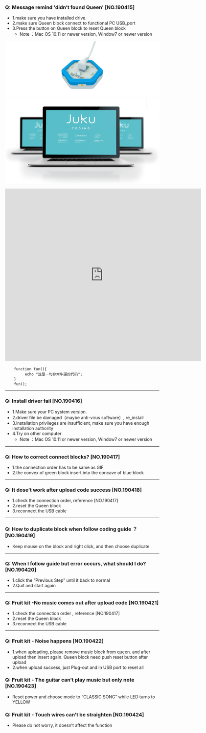 ### Q: Message remind 'didn’t found Queen' [NO.190415]
- 1.make sure you have installed drive. 
- 2.make sure Queen block connect to functional PC USB_port
- 3.Press the button on Queen block to reset Queen block
  - Note ：Mac OS 10.11 or newer version, Window7 or newer version

![](./image/QUEEN.gif)
![](./image/Scene-12.png)

<iframe src="https://player.vimeo.com/video/334812892" width="640" height="564" frameborder="0" allow="autoplay; fullscreen" allowfullscreen></iframe>


```
    function fun(){
         echo "这是一句非常牛逼的代码";
    }
    fun();
```
---


### Q: Install driver fail [NO.190416]
- 1.Make sure your PC system version.  
- 2.driver file be damaged（maybe anti-virus software）, re_install
- 3.installation privileges are insufficient, make sure you have enough installation authority
- 4.Try on other computer
  - Note ：Mac OS 10.11 or newer version, Window7 or newer version

---

### Q: How to correct connect blocks? [NO.190417]
- 1.the connection order has to be same as GIF
- 2.the convex of green block insert into the concave of blue block

---

### Q: It dose’t work after upload code success [NO.190418]
- 1.check the connection order, reference [NO.190417]
- 2.reset the Queen block
- 3.reconnect the USB cable

--- 

### Q: How to duplicate block when follow coding guide ？[NO.190419]
- Keep mouse on the block and right click, and then choose duplicate

--- 

### Q: When I follow guide but error occurs, what should I do? [NO.190420]
- 1.click the “Previous Step” until it back to normal
- 2.Quit and start again

---

### Q: Fruit kit -No music comes out after upload code [NO.190421]
- 1.check the connection order , reference [NO.190417]
- 2.reset the Queen block
- 3.reconnect the USB cable

---

### Q: Fruit kit - Noise happens [NO.190422]
-  1.when uploading, please remove music block from queen. and after upload then insert again. Queen block need push reset button after upload
-  2.when upload success, just Plug-out and in USB port to reset all


### Q: Fruit kit - The guitar can’t play music but only note [NO.190423]
- Reset power and choose mode to “CLASSIC SONG” while LED turns to YELLOW 

### Q: Fruit kit - Touch wires can’t be straighten [NO.190424]
- Please do not worry, it doesn’t affect the function 
